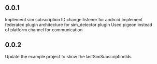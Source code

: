 ## 0.0.1

Implement sim subscription ID change listener for android
Implement federated plugin architecture for sim_detector plugin
Used pigeon instead of platform channel for communication

## 0.0.2

Update the example project to show the lastSimSubscriptionIds

